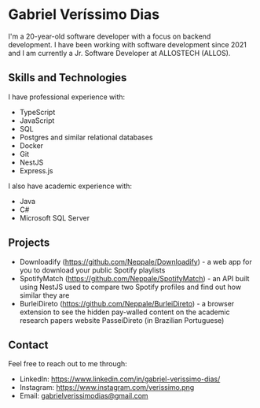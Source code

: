 # Gabriel Veríssimo Dias

I'm a 20-year-old software developer with a focus on backend development. I have been working with software development since 2021 and I am currently a Jr. Software Developer at ALLOSTECH (ALLOS).
## Skills and Technologies

I have professional experience with:
- TypeScript
- JavaScript
- SQL
- Postgres and similar relational databases
- Docker
- Git
- NestJS
- Express.js

I also have academic experience with:
- Java
- C#
- Microsoft SQL Server

## Projects

- Downloadify (https://github.com/Neppale/Downloadify) - a web app for you to download your public Spotify playlists
- SpotifyMatch (https://github.com/Neppale/SpotifyMatch) - an API built using NestJS used to compare two Spotify profiles and find out how similar they are
- BurleiDireto (https://github.com/Neppale/BurleiDireto) - a browser extension to see the hidden pay-walled content on the academic research papers website PasseiDireto (in Brazilian Portuguese)

## Contact

Feel free to reach out to me through:
- LinkedIn: https://www.linkedin.com/in/gabriel-verissimo-dias/
- Instagram: https://www.instagram.com/verissimo.png
- Email: gabrielverissimodias@gmail.com
